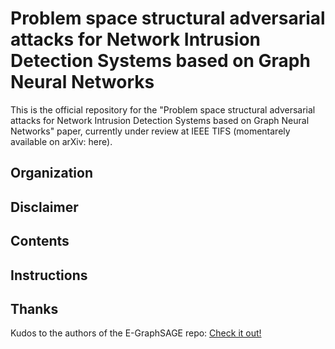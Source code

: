 # Problem space structural adversarial attacks for Network Intrusion Detection Systems based on Graph Neural Networks

This is the official repository for the "Problem space structural adversarial attacks for Network Intrusion Detection Systems based on Graph Neural Networks" paper, currently under review at IEEE TIFS (momentarely available on arXiv: here).

## Organization

## Disclaimer

## Contents

## Instructions

## Thanks

Kudos to the authors of the E-GraphSAGE repo: [Check it out!](https://github.com/waimorris/E-GraphSAGE)

